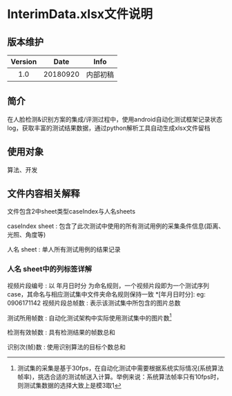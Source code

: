# InterimData.xlsx文件说明
## 版本维护
|Version|Date|Info|
|:--:|:--:|:--:|
|1.0|20180920|内部初稿|

## 简介
在人脸检测&识别方案的集成/评测过程中，使用android自动化测试框架记录状态log，获取丰富的测试结果数据，通过python解析工具自动生成xlsx文件留档
## 使用对象
算法、开发
## 文件内容相关解释
文件包含2中sheet类型caseIndex与人名sheets

caseIndex sheet
: 包含了此次测试中使用的所有测试用例的采集条件信息(距离、光照、角度等)

人名 sheet
:  单人所有测试用例的结果记录

### 人名 sheet中的列标签详解

视频片段编号
: 以 年月日时分 为命名规则，一个视频片段即为一个测试序列case，其命名与相应测试集中文件夹命名规则保持一致
*[年月日时分]: eg: 0906171142
视频片段总帧数
: 表示该测试集中所包含的图片总数

测试所用帧数
: 自动化测试架构中实际使用测试集中的图片数[^1]

检测有效帧数
: 具有检测结果的帧数总和

识别次(帧)数
:  使用识别算法的目标个数总和
[^1]: 测试集的采集是基于30fps，在自动化测试中需要根据系统实际情况(系统算法帧率)，挑选合适的测试帧送入计算。举例来说：系统算法帧率只有10fps时，则测试集数据的选择大致上是模3取1

<!--stackedit_data:
eyJoaXN0b3J5IjpbLTYxMjE2NDI0N119
-->